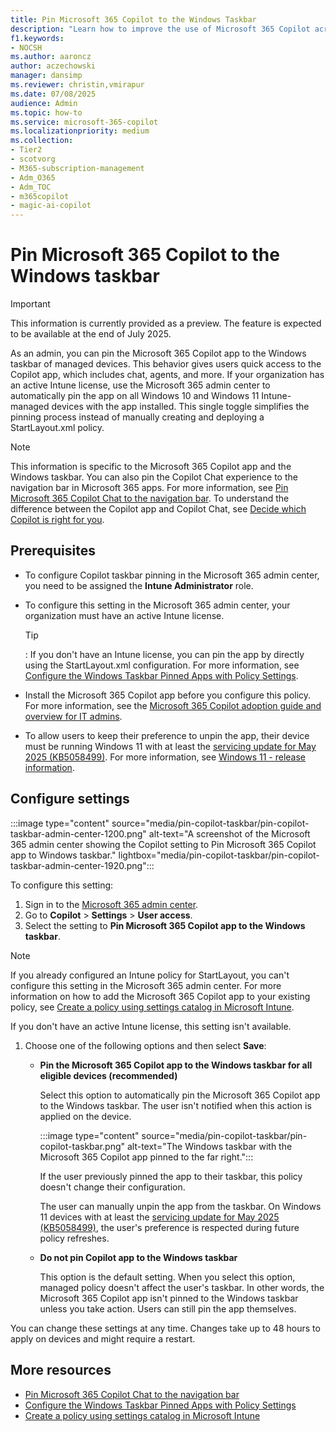 ```yaml
---
title: Pin Microsoft 365 Copilot to the Windows Taskbar
description: "Learn how to improve the use of Microsoft 365 Copilot across your organization by pinning it to the Windows taskbar."
f1.keywords:
- NOCSH
ms.author: aaroncz
author: aczechowski
manager: dansimp
ms.reviewer: christin,vmirapur
ms.date: 07/08/2025
audience: Admin
ms.topic: how-to
ms.service: microsoft-365-copilot
ms.localizationpriority: medium
ms.collection: 
- Tier2
- scotvorg
- M365-subscription-management 
- Adm_O365
- Adm_TOC
- m365copilot
- magic-ai-copilot
---
```


# Pin Microsoft 365 Copilot to the Windows taskbar

> [!IMPORTANT]
> This information is currently provided as a preview. The feature is expected to be available at the end of July 2025.

As an admin, you can pin the Microsoft 365 Copilot app to the Windows taskbar of managed devices. This behavior gives users quick access to the Copilot app, which includes chat, agents, and more. If your organization has an active Intune license, use the Microsoft 365 admin center to automatically pin the app on all Windows 10 and Windows 11 Intune-managed devices with the app installed. This single toggle simplifies the pinning process instead of manually creating and deploying a StartLayout.xml policy.

> [!NOTE]
> This information is specific to the Microsoft 365 Copilot app and the Windows taskbar. You can also pin the Copilot Chat experience to the navigation bar in Microsoft 365 apps. For more information, see [Pin Microsoft 365 Copilot Chat to the navigation bar](pin-copilot-chat-navbar.md). To understand the difference between the Copilot app and Copilot Chat, see [Decide which Copilot is right for you](which-copilot-for-your-organization.md).

## Prerequisites

- To configure Copilot taskbar pinning in the Microsoft 365 admin center, you need to be assigned the **Intune Administrator** role.

- To configure this setting in the Microsoft 365 admin center, your organization must have an active Intune license.

  > [!TIP]
  > : If you don't have an Intune license, you can pin the app by directly using the StartLayout.xml configuration. For more information, see [Configure the Windows Taskbar Pinned Apps with Policy Settings](/windows/configuration/taskbar/pinned-apps?tabs=intune&pivots=windows-11).

- Install the Microsoft 365 Copilot app before you configure this policy. For more information, see the [Microsoft 365 Copilot adoption guide and overview for IT admins](microsoft-365-copilot-enablement-resources.md).

- To allow users to keep their preference to unpin the app, their device must be running Windows 11 with at least the [servicing update for May 2025 (KB5058499)](https://support.microsoft.com/help/5058499). For more information, see [Windows 11 - release information](/windows/release-health/windows11-release-information).

## Configure settings

:::image type="content" source="media/pin-copilot-taskbar/pin-copilot-taskbar-admin-center-1200.png" alt-text="A screenshot of the Microsoft 365 admin center showing the Copilot setting to Pin Microsoft 365 Copilot app to Windows taskbar." lightbox="media/pin-copilot-taskbar/pin-copilot-taskbar-admin-center-1920.png":::

To configure this setting:

1. Sign in to the [Microsoft 365 admin center](https://admin.microsoft.com/).
1. Go to **Copilot** > **Settings** > **User access**.
1. Select the setting to **Pin Microsoft 365 Copilot app to the Windows taskbar**.

  > [!NOTE]
  > If you already configured an Intune policy for StartLayout, you can't configure this setting in the Microsoft 365 admin center. For more information on how to add the Microsoft 365 Copilot app to your existing policy, see [Create a policy using settings catalog in Microsoft Intune](/intune/intune-service/configuration/settings-catalog).
  >
  > If you don't have an active Intune license, this setting isn't available.

1. Choose one of the following options and then select **Save**:

    - **Pin the Microsoft 365 Copilot app to the Windows taskbar for all eligible devices (recommended)**

        Select this option to automatically pin the Microsoft 365 Copilot app to the Windows taskbar. The user isn't notified when this action is applied on the device.

        :::image type="content" source="media/pin-copilot-taskbar/pin-copilot-taskbar.png" alt-text="The Windows taskbar with the Microsoft 365 Copilot app pinned to the far right.":::

        If the user previously pinned the app to their taskbar, this policy doesn't change their configuration.

        The user can manually unpin the app from the taskbar. On Windows 11 devices with at least the [servicing update for May 2025 (KB5058499)](https://support.microsoft.com/help/5058499), the user's preference is respected during future policy refreshes.

    - **Do not pin Copilot app to the Windows taskbar**

        This option is the default setting. When you select this option, managed policy doesn't affect the user's taskbar. In other words, the Microsoft 365 Copilot app isn't pinned to the Windows taskbar unless you take action. Users can still pin the app themselves.

You can change these settings at any time. Changes take up to 48 hours to apply on devices and might require a restart.

## More resources

- [Pin Microsoft 365 Copilot Chat to the navigation bar](pin-copilot-chat-navbar.md)
- [Configure the Windows Taskbar Pinned Apps with Policy Settings](/windows/configuration/taskbar/pinned-apps?tabs=intune&pivots=windows-11)
- [Create a policy using settings catalog in Microsoft Intune](/intune/intune-service/configuration/settings-catalog)

